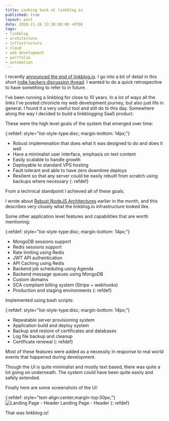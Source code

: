 ```yaml
---
title: Looking back at linkblog.io
published: true
layout: post
date: 2020-11-26 13:30:00:00 +0700
tags:
- linkblog 
- architecture
- infrastructure
- cloud
- web development
- portfolio
- automation
---
```

I recently [announced the end of linkblog.io](https://blog.markjgsmith.com/2020/11/25/linkblogdotio-is-dead-long-live-linkblogging.html). I go into a bit of detail in this short [indie hackers discussion thread](https://www.indiehackers.com/post/declaring-the-death-of-your-site-da5cbfed34). I wanted to do a quick retrospective to have something to refer to in future.

I’ve been running a linkblog for close to 10 years. In a lot of ways all the links I’ve posted chronicle my web development journey, but also just life in general. I found it a very useful tool and still do to this day. Somewhere along the way I decided to build a linkblogging SaaS product.

These were the high level goals of the system that emerged over time:

{:refdef: style="list-style-type:disc; margin-bottom: 14px;"}
- Robust implemenation that does what it was designed to do and does it well
- Have a minimalist user interface, emphasis on text content
- Easily scalable to handle growth
- Deployable to standard VPS hosting
- Fault tolerant and able to have zero downtime deploys
- Resilient so that any server could be easily rebuilt from scratch using backups where necessary 
{: refdef}

From a technical standpoint I achieved all of these goals.

I wrote about [Robust NodeJS Architectures](https://blog.markjgsmith.com/2020/11/13/robust-nodejs-deployment-architecture.html) earlier in the month, and this describes very closely what the linkblog.io infrastructure looked like.

Some other application level features and capabilities that are worth mentioning:

{:refdef: style="list-style-type:disc; margin-bottom: 14px;"}
- MongoDB sessions support
- Redis sessions support
- Rate limiting using Redis
- JWT API authentication
- API Caching using Redis
- Backend job scheduling using Agenda
- Backend message queues using MongoDB
- Custom domains
- SCA compliant billing system (Stripe + webhooks)
- Production and staging environments
{: refdef}

Implemented using bash scripts:

{:refdef: style="list-style-type:disc; margin-bottom: 14px;"}
- Repeatable server provisioning system
- Application build and deploy system
- Backup and restore of certificates and databases
- Log file backup and cleanup
- Certificate renewal
{: refdef}

Most of these features were added as a necessity in response to real world events that happened during development.

Though the UI is quite minimalist and mostly text based, there was quite a lot going on underneath. The system could have been quite easily and safely extended.

Finally here are some screenshots of the UI:

{:refdef: style="text-align:center;margin-top:50px;"}
![Landing Page - Header]({{site.baseurl}}/assets/images/linkblog/01_landing-page_header.png)
Landing Page - Header
{: refdef}

That was linkblog.io!
